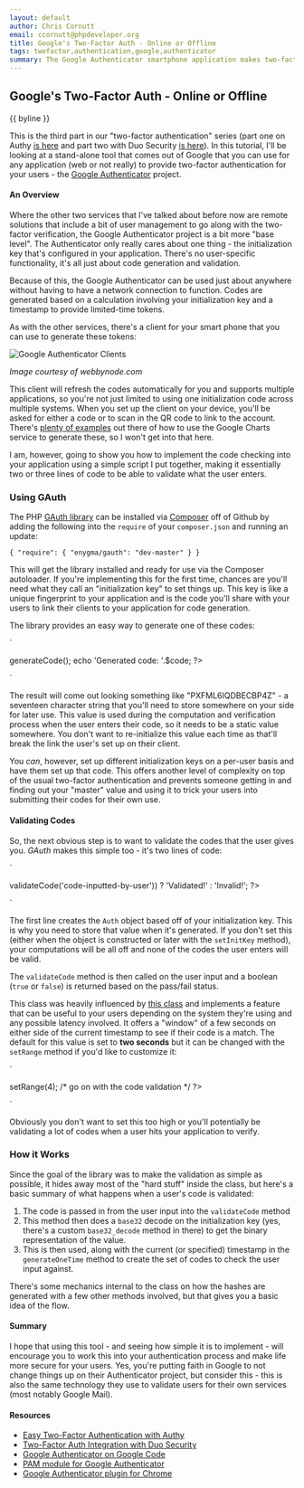 ```yaml
---
layout: default
author: Chris Cornutt
email: ccornutt@phpdeveloper.org
title: Google's Two-Factor Auth - Online or Offline
tags: twofactor,authentication,google,authenticator
summary: The Google Authenticator smartphone application makes two-factor auth simple, even without a connection.
---
```


Google's Two-Factor Auth - Online or Offline
--------------

{{ byline }}

This is the third part in our "two-factor authentication" series (part one on Authy [is here](/2013/01/07/Easy-Two-Factor-with-Authy.html)
and part two with Duo Security [is here](/2013/01/09/Two-Factor-Auth-Integration-with-Duo-Security.html)).
In this tutorial, I'll be looking at a stand-alone tool that comes out of Google that you can use for any
application (web or not really) to provide two-factor authentication for your users - the [Google Authenticator](http://code.google.com/p/google-authenticator/) project.

#### An Overview

Where the other two services that I've talked about before now are remote solutions that include a bit
of user management to go along with the two-factor verification, the Google Authenticator project is
a bit more "base level". The Authenticator only really cares about one thing - the initialization key
that's configured in your application. There's no user-specific functionality, it's all just about
code generation and validation.

Because of this, the Google Authenticator can be used just about anywhere without having to have a network
connection to function. Codes are generated based on a calculation involving your initialization key
and a timestamp to provide limited-time tokens.

As with the other services, there's a client for your smart phone that you can use to generate these tokens:

![Google Authenticator Clients](http://guides.webbynode.com/articles/security/images/phones.png)

*Image courtesy of webbynode.com*

This client will refresh the codes automatically for you and supports multiple applications, so
you're not just limited to using one initialization code across multiple systems. When you set up
the client on your device, you'll be asked for either a code or to scan in the QR code to
link to the account. There's [plenty of examples](http://lmgtfy.com/?q=google+authenticator+qr+code)
out there of how to use the Google Charts service to generate these, so I won't get into
that here.

I am, however, going to show you how to implement the code checking into your application using a
simple script I put together, making it essentially two or three lines of code to be
able to validate what the user enters.

### Using GAuth

The PHP [GAuth library](https://github.com/enygma/gauth) can be installed via [Composer](http://getcomposer.org)
off of Github by adding the following into the `require` of your `composer.json` and running an update:

`
{
    "require": {
        "enygma/gauth": "dev-master"
    }
}
`

This will get the library installed and ready for use via the Composer autoloader. If you're
implementing this for the first time, chances are you'll need what they call an "initialization
key" to set things up. This key is like a unique fingerprint to your application and is the
code you'll share with your users to link their clients to your application for code generation.

The library provides an easy way to generate one of these codes:

`
<?php
$g = new \GAuth\Auth();
$code = $g->generateCode();
echo 'Generated code: '.$code;
?>
`

The result will come out looking something like "PXFML6IQDBECBP4Z" - a seventeen character string
that you'll need to store somewhere on your side for later use. This value is used during the
computation and verification process when the user enters their code, so it needs to be
a static value somewhere. You don't want to re-initialize this value each time as that'll
break the link the user's set up on their client.

You *can*, however, set up different initialization keys on a per-user basis and have them
set up that code. This offers another level of complexity on top of the usual two-factor
authentication and prevents someone getting in and finding out your "master" value and
using it to trick your users into submitting their codes for their own use.

#### Validating Codes

So, the next obvious step is to want to validate the codes that the user gives you. *GAuth*
makes this simple too - it's two lines of code:

`
<?php
$g = new \GAuth\Auth('your-initialization-key');
echo ($g->validateCode('code-inputted-by-user')) ? 'Validated!' : 'Invalid!';
?>
`

The first line creates the `Auth` object based off of your initialization key. This is why
you need to store that value when it's generated. If you don't set this (either when the
object is constructed or later with the `setInitKey` method), your computations will be
all off and none of the codes the user enters will be valid.

The `validateCode` method is then called on the user input and a boolean (`true` or `false`) is
returned based on the pass/fail status.

This class was heavily influenced by [this class](http://www.idontplaydarts.com/wp-content/uploads/2011/07/ga.php_.txt)
and implements a feature that can be useful to your users depending on the system they're
using and any possible latency involved. It offers a "window" of a few seconds on either
side of the current timestamp to see if their code is a match. The default for this value is
set to **two seconds** but it can be changed with the `setRange` method if you'd like to
customize it:

`
<?php
$g = new \GAuth\Auth();
// set this value in seconds - resetting to 4 seconds
$g->setRange(4);

/* go on with the code validation */
?>
`

Obviously you don't want to set this too high or you'll potentially be validating a lot of
codes when a user hits your application to verify.

### How it Works

Since the goal of the library was to make the validation as simple as possible, it hides
away most of the "hard stuff" inside the class, but here's a basic summary of what happens
when a user's code is validated:

1. The code is passed in from the user input into the `validateCode` method
2. This method then does a `base32` decode on the initialization key (yes, there's a custom `base32_decode` method in there)
   to get the binary representation of the value.
3. This is then used, along with the current (or specified) timestamp in the `generateOneTime` method to create the set of
   codes to check the user input against.

There's some mechanics internal to the class on how the hashes are generated with a few other
methods involved, but that gives you a basic idea of the flow.

#### Summary

I hope that using this tool - and seeing how simple it is to implement - will encourage you
to work this into your authentication process and make life more secure for your users. Yes,
you're putting faith in Google to not change things up on their Authenticator project, but
consider this - this is also the same technology they use to validate users for their own
services (most notably Google Mail).


#### Resources

- [Easy Two-Factor Authentication with Authy](/2013/01/07/Easy-Two-Factor-with-Authy.html)
- [Two-Factor Auth Integration with Duo Security](/2013/01/09/Two-Factor-Auth-Integration-with-Duo-Security.html)
- [Google Authenticator on Google Code](http://code.google.com/p/google-authenticator/)
- [PAM module for Google Authenticator](http://code.google.com/p/google-authenticator/source/browse/#hg%2Flibpam)
- [Google Authenticator plugin for Chrome](https://chrome.google.com/webstore/detail/gauth-authenticator/ilgcnhelpchnceeipipijaljkblbcobl)


